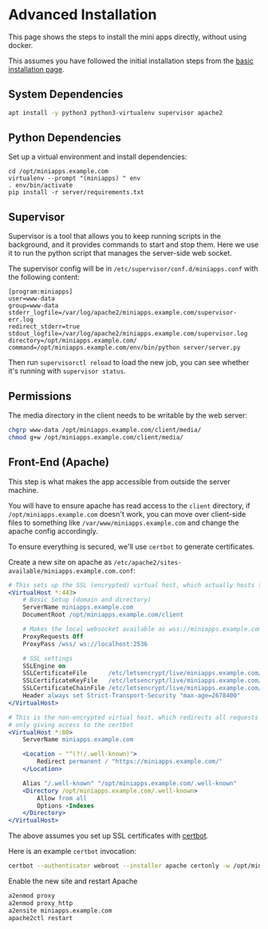 Advanced Installation
=====================

This page shows the steps to install the mini apps directly, without using docker.

This assumes you have followed the initial installation steps from the [basic installation page](./basic.md).

## System Dependencies

```bash
apt install -y python3 python3-virtualenv supervisor apache2
```

## Python Dependencies

Set up a virtual environment and install dependencies:

```
cd /opt/miniapps.example.com
virtualenv --prompt "(miniapps) " env
. env/bin/activate
pip install -r server/requirements.txt
```

## Supervisor

Supervisor is a tool that allows you to keep running scripts in the background,
and it provides commands to start and stop them. Here we use it to run the
python script that manages the server-side web socket.

The supervisor config will be in `/etc/supervisor/conf.d/miniapps.conf`
with the following content:

```
[program:miniapps]
user=www-data
group=www-data
stderr_logfile=/var/log/apache2/miniapps.example.com/supervisor-err.log
redirect_stderr=true
stdout_logfile=/var/log/apache2/miniapps.example.com/supervisor.log
directory=/opt/miniapps.example.com/
command=/opt/miniapps.example.com/env/bin/python server/server.py
```

Then run `supervisorctl reload` to load the new job, you can see whether it's running
with `supervisor status`.


## Permissions

The media directory in the client needs to be writable by the web server:

```bash
chgrp www-data /opt/miniapps.example.com/client/media/
chmod g+w /opt/miniapps.example.com/client/media/
```


## Front-End (Apache)

This step is what makes the app accessible from outside the server machine.

You will have to ensure apache has read access to the `client` directory, if `/opt/miniapps.example.com` doesn't work,
you can move over client-side files to something like `/var/www/miniapps.example.com` and change the apache config accordingly.

To ensure everything is secured, we'll use `certbot` to generate certificates.

Create a new site on apache as `/etc/apache2/sites-available/miniapps.example.com.conf`:

```apache
# This sets up the SSL (encrypted) virtual host, which actually hosts the website
<VirtualHost *:443>
    # Basic Setup (domain and directory)
    ServerName miniapps.example.com
    DocumentRoot /opt/miniapps.example.com/client

    # Makes the local websocket available as wss://miniapps.example.com/wss/
    ProxyRequests Off
    ProxyPass /wss/ ws://localhost:2536

    # SSL settings
    SSLEngine on
    SSLCertificateFile      /etc/letsencrypt/live/miniapps.example.com/cert.pem
    SSLCertificateKeyFile   /etc/letsencrypt/live/miniapps.example.com/privkey.pem
    SSLCertificateChainFile /etc/letsencrypt/live/miniapps.example.com/chain.pem
    Header always set Strict-Transport-Security "max-age=2678400"
</VirtualHost>

# This is the non-encrypted virtual host, which redirects all requests from http to https
# only giving access to the certbot
<VirtualHost *:80>
    ServerName miniapps.example.com

    <Location ~ "^(?!/.well-known)">
        Redirect permanent / "https://miniapps.example.com/"
    </Location>

    Alias "/.well-known" "/opt/miniapps.example.com/.well-known"
    <Directory /opt/miniapps.example.com/.well-known>
        Allow from all
        Options -Indexes
    </Directory>
</VirtualHost>
```

The above assumes you set up SSL certificates with [certbot](https://certbot.eff.org/instructions).

Here is an example `certbot` invocation:

```bash
certbot --authenticator webroot --installer apache certonly -w /opt/miniapps.example.com --domains miniapps.example.com
```


Enable the new site and restart Apache

```bash
a2enmod proxy
a2enmod proxy_http
a2ensite miniapps.example.com
apache2ctl restart
```
